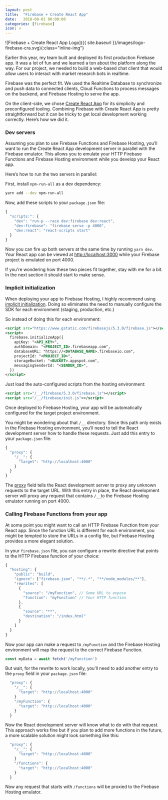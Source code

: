 ```yaml
---
layout: post
title:  "Firebase + Create React App"
date:   2018-08-01 00:00:00
categories: [firebase]
icon: 🔥
---
```


![Firebase + Create React App Logo]({{ site.baseurl }}/images/logo-firebase-cra.svg){:class="inline-img"}

Earlier this year, my team built and deployed its first production Firebase app. It was a lot of fun and we learned a ton about the platform along the way. For our project, we needed to build a web-based chat client that would allow users to interact with market research bots in realtime.

Firebase was the perfect fit. We used the Realtime Database to synchronize and push data to connected clients, Cloud Functions to process messages on the backend, and Firebase Hosting to serve the app.

On the client-side, we chose [Create React App](https://github.com/facebook/create-react-app) for its simplicity and preconfigured tooling. Combining Firebase with Create React App is pretty straightforward but it can be tricky to get local development working correctly. Here’s how we did it.


### Dev servers

Assuming you plan to use Firebase Functions and Firebase Hosting, you’ll want to run the Create React App development server in parallel with the Firebase emulator. This allows you to emulate your HTTP Firebase Functions and Firebase Hosting environment while you develop your React app.

Here’s how to run the two servers in parallel:

First, install `npm-run-all` as a dev dependency:
```sh
yarn add --dev npm-run-all
```

Now, add these scripts to your `package.json` file:
```js
{
  "scripts:": {
    "dev": "run-p --race dev:firebase dev:react",
    "dev:firebase": "firebase serve -p 4000",
    "dev:react": "react-scripts start"
  }
}
```

Now you can fire up both servers at the same time by running `yarn dev`. Your React app can be viewed at [http://localhost:3000](http://localhost:3000) while your Firebase project is emulated on port 4000.

If you're wondering how these two pieces fit together, stay with me for a bit. In the next section it should start to make sense.

### Implicit initialization

When deploying your app to Firebase Hosting, I highly recommend using [implicit initialization](https://firebase.google.com/docs/web/setup#sdk_imports_and_implicit_initialization). Doing so eliminates the need to manually configure the SDK for each environment (staging, production, etc.)

So instead of doing this for each environment:
```xml
<script src="https://www.gstatic.com/firebasejs/5.3.0/firebase.js"></script>
<script>
  firebase.initializeApp({
    apiKey: "<API_KEY>",
    authDomain: "<PROJECT_ID>.firebaseapp.com",
    databaseURL: "https://<DATABASE_NAME>.firebaseio.com",
    projectId: "<PROJECT_ID>",
    storageBucket: "<BUCKET>.appspot.com",
    messagingSenderId: "<SENDER_ID>",
  })
</script>

```
Just load the auto-configured scripts from the hosting environment:
```xml
<script src="/__/firebase/5.3.0/firebase.js"></script>
<script src="/__/firebase/init.js"></script>
```

Once deployed to Firebase Hosting, your app will be automatically configured for the target project environment.

You might be wondering about that `/__` directory. Since this path only exists in the Firebase Hosting environment, you’ll need to tell the React development server how to handle these requests. Just add this entry to your `package.json` file:

```js
{
  "proxy": {
    "/__": {
      "target": "http://localhost:4000"
    }
  }
}
```

The [proxy](https://github.com/facebook/create-react-app/blob/master/packages/react-scripts/template/README.md#proxying-api-requests-in-development) field tells the React development server to proxy any unknown requests to the target URL. With this entry in place, the React development server will proxy any request that contains `/__`to the Firebase Hosting emulator running on port 4000.


### Calling Firebase Functions from your app

At some point you might want to call an HTTP Firebase Function from your React app. Since the function URL is different for each environment, you might be tempted to store the URLs in a config file, but Firebase Hosting provides a more elegant solution.

In your `firebase.json` file, you can configure a rewrite directive that points to the HTTP Firebase function of your choice:

```js
{
  "hosting": {
    "public": "build",
    "ignore": ["firebase.json", "**/.*", "**/node_modules/**"],
    "rewrites": [
      {
        "source": "/myFunction", // Some URL to expose
        "function": "myFunction" // Your HTTP function
      },
      {
        "source": "**",
        "destination": "/index.html"
      }
    ]
  }
}

```

Now your app can make a request to `/myFunction` and the Firebase Hosting environment will map the request to the correct Firebase Function.

```js
const myData = await fetch('/myFunction')
```

But wait, for the rewrite to work locally, you’ll need to add another entry to the `proxy` field in your `package.json` file:

```js
  "proxy": {
    "/__": {
      "target": "http://localhost:4000"
    }
    "/myFunction": {
      "target": "http://localhost:4000"
    }
  }
```

Now the React development server will know what to do with that request. This approach works fine but if you plan to add more functions in the future, a more scalable solution might look something like this:

```js
  "proxy": {
    "/__": {
      "target": "http://localhost:4000"
    }
    "/functions": {
      "target": "http://localhost:4000"
    }
  }
```

Now any request that starts with `/functions` will be proxied to the Firebase Hosting emulator.


